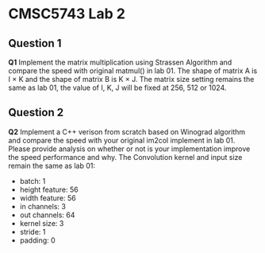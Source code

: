 # CMSC5743 Lab 2

## Question 1

**Q1** Implement the matrix multiplication using Strassen Algorithm and compare the speed with original matmul() in lab 01. The shape of matrix A is I × K and the shape of matrix B is K × J. The matrix size setting remains the same as lab 01, the value of I, K, J will be fixed at 256, 512 or 1024. 



## Question 2

**Q2** Implement a C++ verison from scratch based on Winograd algorithm and compare the speed with your original im2col implement in lab 01. Please provide analysis on whether or not is your implementation improve the speed performance and why. The Convolution kernel and input size remain the same as lab 01:

- batch: 1 
- height feature: 56 
- width feature: 56 
- in channels: 3 
- out channels: 64 
- kernel size: 3 
- stride: 1 
- padding: 0